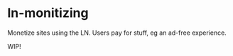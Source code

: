 # ln-monitizing


Monetize sites using the LN. Users pay for stuff, eg an ad-free experience.

WIP!

